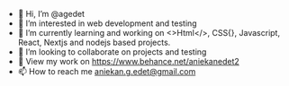 - 👋 Hi, I’m @agedet
- 👀 I’m interested in web development and testing
- 🌱 I’m currently learning and working on <>Html</>, CSS{}, Javascript, React, Nextjs and nodejs based projects.
- 💞️ I’m looking to collaborate on projects and testing
- 🌱 View my work on https://www.behance.net/aniekanedet2
- 📫 How to reach me aniekan.g.edet@gmail.com

<!---
agedet/agedet is a ✨ special ✨ repository because its `README.md` (this file) appears on your GitHub profile.
You can click the Preview link to take a look at your changes.
--->
